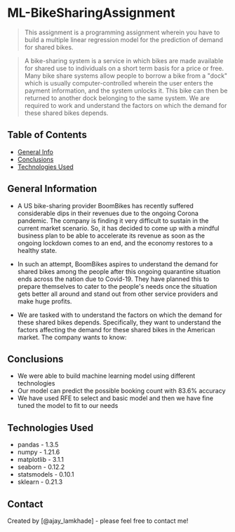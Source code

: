 # ML-BikeSharingAssignment
> This assignment is a programming assignment wherein you have to build a multiple linear regression model for the prediction of demand for shared bikes.

> A bike-sharing system is a service in which bikes are made available for shared use to individuals on a short term basis for a price or free. Many bike share systems allow people to borrow a bike from a "dock" which is usually computer-controlled wherein the user enters the payment information, and the system unlocks it. This bike can then be returned to another dock belonging to the same system.
> We are required to work and understand the factors on which the demand for these shared bikes depends.


## Table of Contents
* [General Info](#general-information)
* [Conclusions](#conclusions)
* [Technologies Used](#technologies-used)

<!-- You can include any other section that is pertinent to your problem -->

## General Information
- A US bike-sharing provider BoomBikes has recently suffered considerable dips in their revenues due to the ongoing Corona pandemic. The company is finding it very difficult to sustain in the current market scenario. So, it has decided to come up with a mindful business plan to be able to accelerate its revenue as soon as the ongoing lockdown comes to an end, and the economy restores to a healthy state.


- In such an attempt, BoomBikes aspires to understand the demand for shared bikes among the people after this ongoing quarantine situation ends across the nation due to Covid-19. They have planned this to prepare themselves to cater to the people's needs once the situation gets better all around and stand out from other service providers and make huge profits.

- We are tasked with to understand the factors on which the demand for these shared bikes depends. Specifically, they want to understand the factors affecting the demand for these shared bikes in the American market. The company wants to know:

<!-- You don't have to answer all the questions - just the ones relevant to your project. -->

## Conclusions
- We were able to build machine learning model using different technologies
- Our model can predict the possible booking count with 83.6% accuracy 
- We have used RFE to select and basic model and then we have fine tuned the model to fit to our needs

<!-- You don't have to answer all the questions - just the ones relevant to your project. -->


## Technologies Used
- pandas - 1.3.5
- numpy - 1.21.6
- matplotlib - 3.1.1
- seaborn - 0.12.2
- statsmodels - 0.10.1
- sklearn - 0.21.3

<!-- As the libraries versions keep on changing, it is recommended to mention the version of library used in this project -->


## Contact
Created by [@ajay_lamkhade] - please feel free to contact me!


<!-- Optional -->
<!-- ## License -->
<!-- This project is open source and available under the [... License](). -->

<!-- You don't have to include all sections - just the one's relevant to your project -->
